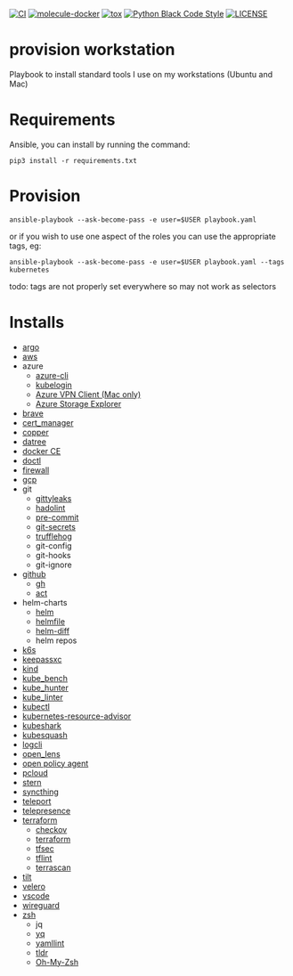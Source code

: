 [![CI](https://github.com/pampatzoglou/provision-workstation/actions/workflows/ci.yaml/badge.svg)](https://github.com/pampatzoglou/provision-workstation/actions/workflows/ci.yaml)
[![molecule-docker](https://badge.fury.io/py/molecule-docker.svg)](https://badge.fury.io/py/molecule-docker)
[![tox](https://github.com/pampatzoglou/provision-workstation/actions/workflows/tox.yaml/badge.svg)](https://github.com/pampatzoglou/provision-workstation/actions/workflows/tox.yaml)
[![Python Black Code Style](https://img.shields.io/badge/code%20style-black-000000.svg)](https://github.com/python/black)
[![LICENSE](https://img.shields.io/badge/license-MIT-brightgreen.svg)](https://github.com/pampatzoglou/provision-workstation/blob/main/LICENSE)

# provision workstation

Playbook to install standard tools I use on my workstations (Ubuntu and Mac)

# Requirements

Ansible, you can install by running the command:

```
pip3 install -r requirements.txt
```

# Provision

```
ansible-playbook --ask-become-pass -e user=$USER playbook.yaml
```

or if you wish to use one aspect of the roles you can use the appropriate tags, eg:

```
ansible-playbook --ask-become-pass -e user=$USER playbook.yaml --tags kubernetes
```

todo: tags are not properly set everywhere so may not work as selectors

# Installs

* [argo](https://github.com/argoproj/argo-workflows)
* [aws](https://aws.amazon.com/cli)
* azure
  * [azure-cli](https://learn.microsoft.com/en-us/cli/azure/install-azure-cli)
  * [kubelogin](https://github.com/Azure/kubelogin)
  * [Azure VPN Client (Mac only)](https://apps.microsoft.com/store/detail/azure-vpn-client/9NP355QT2SQB?hl=en-us&gl=us)
  * [Azure Storage Explorer](https://azure.microsoft.com/en-us/products/storage/storage-explorer)
* [brave](https://brave.com)
* [cert_manager](https://github.com/cert-manager/cert-manager)
* [copper](https://github.com/cloud66-oss/copper)
* [datree](https://www.datree.io)
* [docker CE](https://download.docker.com)
* [doctl](https://github.com/digitalocean/doctl)
* [firewall](https://help.ubuntu.com/community/UFW)
* [gcp](https://cloud.google.com/sdk/gcloud)
* git
  * [gittyleaks](https://github.com/kootenpv/gittyleaks)
  * [hadolint](https://github.com/hadolint/hadolint)
  * [pre-commit](https://pre-commit.com)
  * [git-secrets](https://git-secret.io/installation)
  * [trufflehog](https://github.com/trufflesecurity/trufflehog)
  * git-config
  * git-hooks
  * git-ignore
* [github](https://github.com)
  * [gh](https://cli.github.com)
  * [act](https://github.com/nektos/act)
* helm-charts
  * [helm](https://helm.sh)
  * [helmfile](https://github.com/helmfile/helmfile)
  * [helm-diff](https://github.com/databus23/helm-diff)
  * helm repos
* [k6s](https://k6.io)
* [keepassxc](https://keepassxc.org)
* [kind](https://kind.sigs.k8s.io)
* [kube_bench](https://github.com/aquasecurity/kube-bench)
* [kube_hunter](https://github.com/aquasecurity/kube-hunter)
* [kube_linter](https://github.com/stackrox/kube-linter)
* [kubectl](https://kubernetes.io/docs/tasks/tools)
* [kubernetes-resource-advisor](https://github.com/elisasre/kubernetes-resource-advisor)
* [kubeshark](https://github.com/kubeshark/kubeshark)
* [kubesquash](https://github.com/solo-io/squash)
* [logcli](https://grafana.com/docs/loki/latest/tools/logcli)
* [open_lens](https://github.com/MuhammedKalkan/OpenLens)
* [open policy agent](https://github.com/open-policy-agent/opa)
* [pcloud](https://www.pcloud.com)
* [stern](https://github.com/stern/stern)
* [syncthing](https://syncthing.net)
* [teleport](https://github.com/gravitational/teleport)
* [telepresence](https://www.telepresence.io)
* [terraform](https://www.terraform.io)
  * [checkov](https://www.checkov.io)
  * [terraform](https://github.com/hashicorp/terraform)
  * [tfsec](https://github.com/aquasecurity/tfsec)
  * [tflint](https://github.com/terraform-linters/tflint)
  * [terrascan](https://github.com/tenable/terrascan)
* [tilt](https://tilt.dev)
* [velero](https://github.com/vmware-tanzu/velero)
* [vscode](https://code.visualstudio.com)
* [wireguard](https://www.wireguard.com)
* [zsh](https://www.zsh.org)
  * jq
  * [yq](https://github.com/mikefarah/yq)
  * [yamllint](https://yamllint.readthedocs.io/en/stable)
  * [tldr](https://tldr.sh)
  * [Oh-My-Zsh](https://ohmyz.sh)
